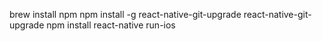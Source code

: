 brew install npm
npm install -g react-native-git-upgrade
react-native-git-upgrade
npm install
react-native run-ios


